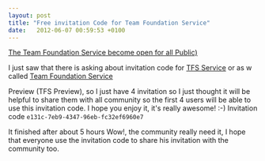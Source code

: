 ```yaml
---
layout: post
title: "Free invitation Code for Team Foundation Service"
date:   2012-06-07 00:59:53 +0100
---
```


[The Team Foundation Service become open for all Public)](http://blogs.msdn.com/b/bharry/archive/2012/06/11/team-foundation-service-preview-is-public.aspx?ocid=soc-n-eg-elite--MRadwan "TFS Service is Public")

I just saw that there is asking
about invitation code for [TFS Service](http://tfspreview.com/ "TFS Service") or as w called [Team Foundation Service](http://tfspreview.com/ "Team Foundation Service")

Preview (TFS Preview), so I just have 4 invitation so I just thought it
will be helpful to share them with all community so the first 4 users
will be able to use this invitation code. I hope you enjoy it, it\'s
really awesome! :-) Invitation code
`e131c-7eb9-4347-96eb-fc32ef6960e7`

It finished after about 5 hours Wow!,
the community really need it, I hope that everyone use
the invitation code to share his invitation with the community too.

